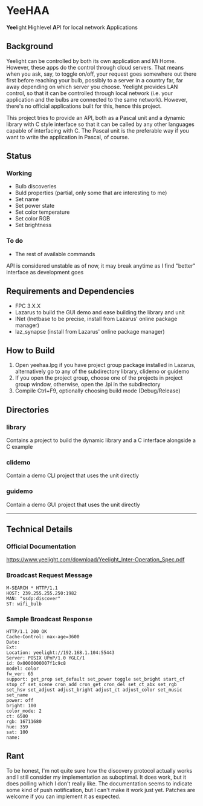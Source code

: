 # YeeHAA

**Yee**light **H**ighlevel **A**PI for local network **A**pplications

## Background

Yeelight can be controlled by both its own application and Mi Home. However, these apps do the control through cloud servers.
That means when you ask, say, to toggle on/off, your request goes somewhere out there first before reaching your bulb, possibly
to a server in a country far, far away depending on which server you choose. Yeelight provides LAN control, so that it can be
controlled through local network (i.e. your application and the bulbs are connected to the same network). However, there's no
official applications built for this, hence this project.

This project tries to provide an API, both as a Pascal unit and a dynamic library with C style interface so that it can be
called by any other languages capable of interfacing with C. The Pascal unit is the preferable way if you want to write the
application in Pascal, of course.

## Status

### Working

* Bulb discoveries
* Buld properties (partial, only some that are interesting to me)
* Set name
* Set power state
* Set color temperature
* Set color RGB
* Set brightness

### To do
* The rest of available commands

API is considered unstable as of now, it may break anytime as I find "better" interface as development goes

## Requirements and Dependencies

* FPC 3.X.X
* Lazarus to build the GUI demo and ease building the library and unit
* lNet (lnetbase to be precise, install from Lazarus' online package manager)
* laz_synapse (install from Lazarus' online package manager)

## How to Build

1. Open yeehaa.lpg if you have project group package installed in Lazarus, alternatively go to any of the subdirectory library, clidemo or guidemo
2. If you open the project group, choose one of the projects in project group window, otherwise, open the .lpi in the subdirectory
3. Compile Ctrl+F9, optionally choosing build mode (Debug/Release)

## Directories

### library

Contains a project to build the dynamic library and a C interface alongside a C example

### clidemo

Contain a demo CLI project that uses the unit directly

### guidemo

Contain a demo GUI project that uses the unit directly

---

## Technical Details

### Official Documentation

https://www.yeelight.com/download/Yeelight_Inter-Operation_Spec.pdf

### Broadcast Request Message

```
M-SEARCH * HTTP/1.1
HOST: 239.255.255.250:1982
MAN: "ssdp:discover"
ST: wifi_bulb
```

### Sample Broadcast Response

```
HTTP/1.1 200 OK
Cache-Control: max-age=3600
Date:
Ext:
Location: yeelight://192.168.1.104:55443
Server: POSIX UPnP/1.0 YGLC/1
id: 0x0000000007f1c9c8
model: color
fw_ver: 65
support: get_prop set_default set_power toggle set_bright start_cf stop_cf set_scene cron_add cron_get cron_del set_ct_abx set_rgb set_hsv set_adjust adjust_bright adjust_ct adjust_color set_music set_name
power: off
bright: 100
color_mode: 2
ct: 6500
rgb: 16711680
hue: 359
sat: 100
name:
```

## Rant

To be honest, I'm not quite sure how the discovery protocol actually works and I still consider my implementation as suboptimal. It does work, but it does polling which I don't really like.
The documentation seems to indicate some kind of push notification, but I can't make it work just yet. Patches are welcome if you can implement it as expected.
